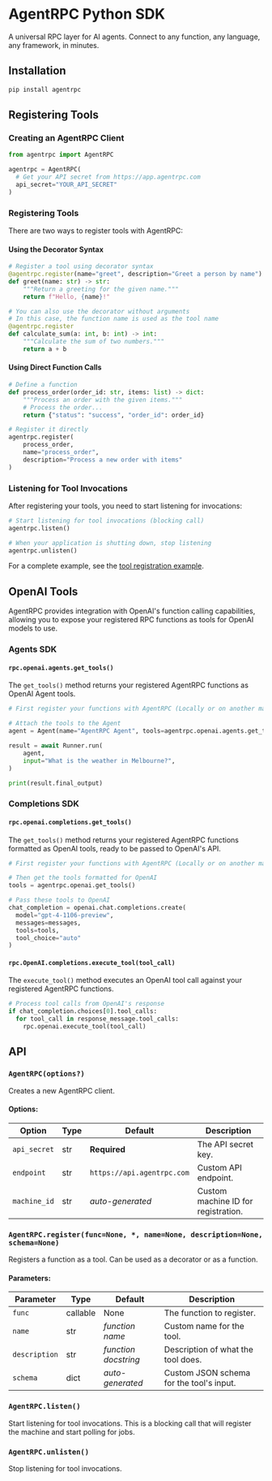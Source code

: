 # AgentRPC Python SDK

A universal RPC layer for AI agents. Connect to any function, any language, any framework, in minutes.

## Installation

```sh
pip install agentrpc
```

## Registering Tools

### Creating an AgentRPC Client

```python
from agentrpc import AgentRPC

agentrpc = AgentRPC(
  # Get your API secret from https://app.agentrpc.com
  api_secret="YOUR_API_SECRET"
)
```

### Registering Tools

There are two ways to register tools with AgentRPC:

#### Using the Decorator Syntax

```python
# Register a tool using decorator syntax
@agentrpc.register(name="greet", description="Greet a person by name")
def greet(name: str) -> str:
    """Return a greeting for the given name."""
    return f"Hello, {name}!"

# You can also use the decorator without arguments
# In this case, the function name is used as the tool name
@agentrpc.register
def calculate_sum(a: int, b: int) -> int:
    """Calculate the sum of two numbers."""
    return a + b
```

#### Using Direct Function Calls

```python
# Define a function
def process_order(order_id: str, items: list) -> dict:
    """Process an order with the given items."""
    # Process the order...
    return {"status": "success", "order_id": order_id}

# Register it directly
agentrpc.register(
    process_order,
    name="process_order",
    description="Process a new order with items"
)
```

### Listening for Tool Invocations

After registering your tools, you need to start listening for invocations:

```python
# Start listening for tool invocations (blocking call)
agentrpc.listen()

# When your application is shutting down, stop listening
agentrpc.unlisten()
```

For a complete example, see the [tool registration example](./examples/tool_registration.py).

## OpenAI Tools

AgentRPC provides integration with OpenAI's function calling capabilities, allowing you to expose your registered RPC functions as tools for OpenAI models to use.

### Agents SDK

#### `rpc.openai.agents.get_tools()`

The `get_tools()` method returns your registered AgentRPC functions as OpenAI Agent tools.

```python
# First register your functions with AgentRPC (Locally or on another machine)

# Attach the tools to the Agent
agent = Agent(name="AgentRPC Agent", tools=agentrpc.openai.agents.get_tools())

result = await Runner.run(
    agent,
    input="What is the weather in Melbourne?",
)

print(result.final_output)

```

### Completions SDK
#### `rpc.openai.completions.get_tools()`

The `get_tools()` method returns your registered AgentRPC functions formatted as OpenAI tools, ready to be passed to OpenAI's API.

```python
# First register your functions with AgentRPC (Locally or on another machine)

# Then get the tools formatted for OpenAI
tools = agentrpc.openai.get_tools()

# Pass these tools to OpenAI
chat_completion = openai.chat.completions.create(
  model="gpt-4-1106-preview",
  messages=messages,
  tools=tools,
  tool_choice="auto"
)
```

#### `rpc.OpenAI.completions.execute_tool(tool_call)`

The `execute_tool()` method executes an OpenAI tool call against your registered AgentRPC functions.

```python
# Process tool calls from OpenAI's response
if chat_completion.choices[0].tool_calls:
  for tool_call in response_message.tool_calls:
    rpc.openai.execute_tool(tool_call)
```

## API

### `AgentRPC(options?)`

Creates a new AgentRPC client.

#### Options:

| Option       | Type   | Default                    | Description                                 |
| ------------ | ------ | -------------------------- | ------------------------------------------- |
| `api_secret` | str    | **Required**               | The API secret key.                         |
| `endpoint`   | str    | `https://api.agentrpc.com` | Custom API endpoint.                        |
| `machine_id` | str    | *auto-generated*           | Custom machine ID for registration.         |

### `AgentRPC.register(func=None, *, name=None, description=None, schema=None)`

Registers a function as a tool. Can be used as a decorator or as a function.

#### Parameters:

| Parameter    | Type     | Default               | Description                                   |
| ------------ | -------- | --------------------- | --------------------------------------------- |
| `func`       | callable | None                  | The function to register.                     |
| `name`       | str      | *function name*       | Custom name for the tool.                     |
| `description`| str      | *function docstring*  | Description of what the tool does.            |
| `schema`     | dict     | *auto-generated*      | Custom JSON schema for the tool's input.      |

### `AgentRPC.listen()`

Start listening for tool invocations. This is a blocking call that will register the machine and start polling for jobs.

### `AgentRPC.unlisten()`

Stop listening for tool invocations.
